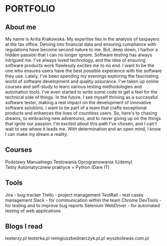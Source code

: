 # PORTFOLIO #
## About me ##
My name is Anita Krakowska. My expertise lies in the analysis of taxpayers at the tax office. Delving into financial data and ensuring compliance with regulations have become second nature to me. But, deep down, I harbor a hidden passion that I can no longer ignore. Software testing has always intrigued me. I've always loved technology, and the idea of ensuring software products work flawlessly excites me to no end. I want to be the one who ensures users have the best possible experience with the software they use.
Lately, I've been spending my evenings exploring the fascinating world of software development and quality assurance. I've taken up online courses and self-study to learn various testing methodologies and automation tools. I've even started to write some code to get a feel for the technical side of things. In the future, I see myself thriving as a successful software tester, making a real impact on the development of innovative software solutions. I want to be part of a team that crafts exceptional products and enhances the lives of countless users. So, here's to chasing dreams, to embracing new adventures, and to never giving up on the things that ignite our passion. I'm excited about this path I've chosen, and I can't wait to see where it leads me. With determination and an open mind, I know I can make my dream a reality.
## Courses ##
Podstawy Manualnego Testowania Oprogramowania (Udemy)  
Testy Automatycznew praktyce + Python (Dare IT)
## Tools ##
Jira - bug tracker
Trello - project management
TestRail - test cases management
Slack - for communication within the team
Chrome DevTools - for testing and to improve bug reports
Selenium WebDriver - for automated testing of web applications
## Blogs I read ##
testerzy.pl
testerka.pl
remigiuszbednarczyk.pl.pl
wyszkolewas.com.pl


